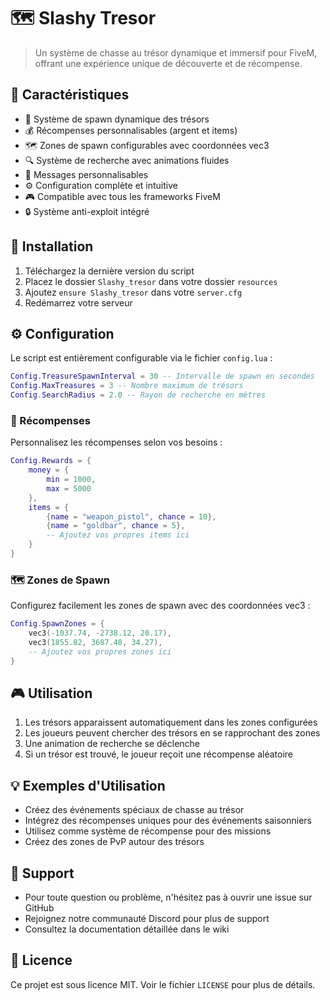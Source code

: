 # 🗺️ Slashy Tresor



> Un système de chasse au trésor dynamique et immersif pour FiveM, offrant une expérience unique de découverte et de récompense.

## 🌟 Caractéristiques

- 🎯 Système de spawn dynamique des trésors
- 💰 Récompenses personnalisables (argent et items)
- 🗺️ Zones de spawn configurables avec coordonnées vec3
- 🔍 Système de recherche avec animations fluides
- 📢 Messages personnalisables
- ⚙️ Configuration complète et intuitive
- 🎮 Compatible avec tous les frameworks FiveM
- 🔒 Système anti-exploit intégré

## 🚀 Installation

1. Téléchargez la dernière version du script
2. Placez le dossier `Slashy_tresor` dans votre dossier `resources`
3. Ajoutez `ensure Slashy_tresor` dans votre `server.cfg`
4. Redémarrez votre serveur

## ⚙️ Configuration

Le script est entièrement configurable via le fichier `config.lua` :

```lua
Config.TreasureSpawnInterval = 30 -- Intervalle de spawn en secondes
Config.MaxTreasures = 3 -- Nombre maximum de trésors
Config.SearchRadius = 2.0 -- Rayon de recherche en mètres
```

### 💎 Récompenses

Personnalisez les récompenses selon vos besoins :

```lua
Config.Rewards = {
    money = {
        min = 1000,
        max = 5000
    },
    items = {
        {name = "weapon_pistol", chance = 10},
        {name = "goldbar", chance = 5},
        -- Ajoutez vos propres items ici
    }
}
```

### 🗺️ Zones de Spawn

Configurez facilement les zones de spawn avec des coordonnées vec3 :

```lua
Config.SpawnZones = {
    vec3(-1037.74, -2738.12, 20.17),
    vec3(1855.82, 3687.48, 34.27),
    -- Ajoutez vos propres zones ici
}
```

## 🎮 Utilisation

1. Les trésors apparaissent automatiquement dans les zones configurées
2. Les joueurs peuvent chercher des trésors en se rapprochant des zones
3. Une animation de recherche se déclenche
4. Si un trésor est trouvé, le joueur reçoit une récompense aléatoire

## 💡 Exemples d'Utilisation

- Créez des événements spéciaux de chasse au trésor
- Intégrez des récompenses uniques pour des événements saisonniers
- Utilisez comme système de récompense pour des missions
- Créez des zones de PvP autour des trésors

## 🤝 Support

- Pour toute question ou problème, n'hésitez pas à ouvrir une issue sur GitHub
- Rejoignez notre communauté Discord pour plus de support
- Consultez la documentation détaillée dans le wiki

## 📝 Licence

Ce projet est sous licence MIT. Voir le fichier `LICENSE` pour plus de détails.